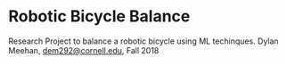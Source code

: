 # Robotic Bicycle Balance
Research Project to balance a robotic bicycle using ML techinques.
Dylan Meehan, dem292@cornell.edu, Fall 2018